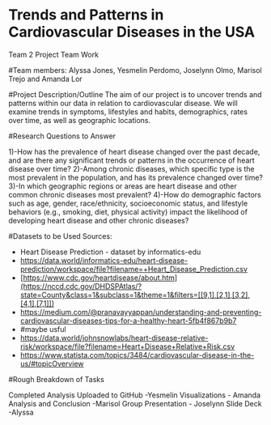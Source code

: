 # Trends and Patterns in Cardiovascular Diseases in the USA
Team 2 Project Team Work

#Team members: 
Alyssa Jones, Yesmelin Perdomo, Joselynn Olmo, Marisol Trejo and Amanda Lor

#Project Description/Outline
The aim of our project is to uncover trends and patterns within our data in relation to cardiovascular disease. We will examine trends in symptoms, lifestyles and habits, demographics, rates over time, as well as geographic locations.

#Research Questions to Answer

1)-How has the prevalence of heart disease changed over the past decade, and are there any significant trends or patterns in the occurrence of heart disease over time?
2)-Among chronic diseases, which specific type is the most prevalent in the population, and has its prevalence changed over time?
3)-In which geographic regions or areas are heart disease and other common chronic diseases most prevalent?
4)-How do demographic factors such as age, gender, race/ethnicity, socioeconomic status, and lifestyle behaviors (e.g., smoking, diet, physical activity) impact the likelihood of developing heart disease and other chronic diseases?

#Datasets to be Used
Sources: 
- Heart Disease Prediction - dataset by informatics-edu
- https://data.world/informatics-edu/heart-disease-prediction/workspace/file?filename=+Heart_Disease_Prediction.csv
- [https://www.cdc.gov/heartdisease/about.htm](https://nccd.cdc.gov/DHDSPAtlas/?state=County&class=1&subclass=1&theme=1&filters=[[9,1],[2,1],[3,2],[4,1],[7,1]])
- https://medium.com/@pranavayyappan/understanding-and-preventing-cardiovascular-diseases-tips-for-a-healthy-heart-5fb4f867b9b7
- #maybe usful
- https://data.world/johnsnowlabs/heart-disease-relative-risk/workspace/file?filename=Heart+Disease+Relative+Risk.csv
- https://www.statista.com/topics/3484/cardiovascular-disease-in-the-us/#topicOverview

#Rough Breakdown of Tasks

Completed Analysis Uploaded to GitHub  -Yesmelin
Visualizations  - Amanda
Analysis and Conclusion -Marisol
Group Presentation - Joselynn
Slide Deck -Alyssa
